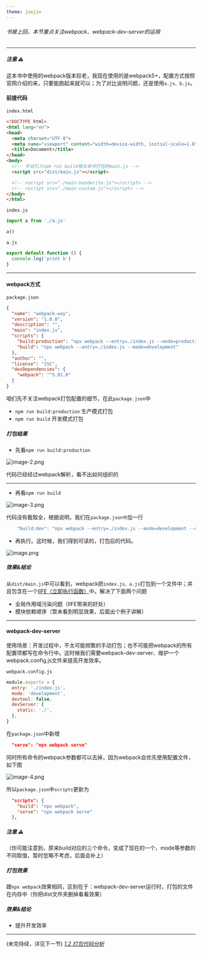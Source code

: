 ```yaml
---
theme: juejin
---
```

###### 书接上回，本节重点关注webpack、webpack-dev-server的运用
---
##### *注意* ⚠️

这本书中使用的webpack版本较老，我现在使用的是webpack5+，配置方式按照官网介绍的来，只要能跑起来就可以；为了对比说明问题，还是使用`a.js、b.js`。

#### 前提代码

`index.html`
```html
<!DOCTYPE html>
<html lang="en">
<head>
  <meta charset="UTF-8">
  <meta name="viewport" content="width=device-width, initial-scale=1.0">
  <title>Document</title>
</head>
<body>
  <!-- 手动引入npm run build相关命令打包的main.js -->
  <script src="dist/main.js"></script>

  <!-- <script src="./main-handwrite.js"></script> -->
  <!-- <script src="./main-custom.js"></script> -->
</body>
</html>
```

`index.js`
```js
import a from './a.js'

a()
```

`a.js`
```js
export default function () {
  console.log('print b')
}
```
---

#### webpack方式

`package.json`
```json
{
  "name": "webpack-way",
  "version": "1.0.0",
  "description": "",
  "main": "index.js",
  "scripts": {
    "build:production": "npx webpack --entry=./index.js --mode=production",
    "build": "npx webpack --entry=./index.js --mode=development"
  },
  "author": "",
  "license": "ISC",
  "devDependencies": {
    "webpack": "^5.91.0"
  }
}
```

咱们先不关注webpack打包配置的细节，在此`package.json`中
- `npm run build:production` 生产模式打包
- `npm run build` 开发模式打包

##### 打包结果

- 先看`npm run build:production`

![image-2.png](https://p1-juejin.byteimg.com/tos-cn-i-k3u1fbpfcp/28d8ea70117b4aed84758931647d1ba0~tplv-k3u1fbpfcp-jj-mark:0:0:0:0:q75.image#?w=1288&h=572&s=168079&e=png&b=2c2c2c)

代码已经经过webpack解析，看不出如何组织的

---
- 再看`npm run build`

![image-3.png](https://p9-juejin.byteimg.com/tos-cn-i-k3u1fbpfcp/5b56f05dc4d245bfa78531f75a7ef686~tplv-k3u1fbpfcp-jj-mark:0:0:0:0:q75.image#?w=2292&h=1638&s=1186289&e=png&b=2a2a2a)

代码没有截取全，根据说明，我们在`package.json中`加一行
```js
    "build:dev": "npx webpack --entry=./index.js --mode=development --devtool=false"
```

- 再执行。这时候，我们得到可读的，打包后的代码。


![image.png](https://p9-juejin.byteimg.com/tos-cn-i-k3u1fbpfcp/75cb33a50560439887e4be8f62bbac72~tplv-k3u1fbpfcp-jj-mark:0:0:0:0:q75.image#?w=1700&h=1642&s=1052198&e=png&b=2a2a2a)


##### 效果&结论

从`dist/main.js`中可以看到，webpack把`index.js、a.js`打包到一个文件中；并且包含在一个[IIFE（立即执行函数）](https://developer.mozilla.org/zh-CN/docs/Glossary/IIFE)中。解决了下面两个问题

- 全局作用域污染问题（IIFE带来的好处）
- 模块依赖顺序（暂未看到明显效果，后面出个例子讲解）

---

#### webpack-dev-server

使用场景：开发过程中，不太可能频繁的手动打包；也不可能把webpack的所有配置项都写在命令行中。这时候我们需要webpack-dev-server、维护一个webpack.config.js文件来提高开发效率。

`webpack.config.js`
```js
module.exports = {
  entry: './index.js',
  mode: 'development',
  devtool: false,
  devServer: {
    static: './',
  },
}
```

在`package.json`中新增
```json
  "serve": "npx webpack serve"
```
同时所有命令的webpack参数都可以去掉，因为webpack会优先使用配置文件，如下图

![image-4.png](https://p6-juejin.byteimg.com/tos-cn-i-k3u1fbpfcp/275edfebeebe43b3bc4780ac5396817e~tplv-k3u1fbpfcp-jj-mark:0:0:0:0:q75.image#?w=904&h=256&s=146012&e=png&b=1e1e1e)

所以`package.json`中`scripts`更新为

```json
  "scripts": {
    "build": "npx webpack",
    "serve": "npx webpack serve"
  },
```

##### *注意* ⚠️

（你可能注意到，原来build对应的三个命令，变成了现在的一个，mode等参数的不同取值，暂时忽略不考虑，后面会补上）

##### 打包效果

跟`npx webpack`效果相同，区别在于：webpack-dev-server运行时，打包的文件在内存中（你把dist文件夹删掉看看效果）

##### 效果&结论

- 提升开发效率

---
(未完待续，详见下一节)
*[1.2 打包代码分析]()*
